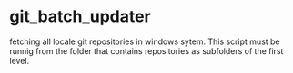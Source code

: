 # git_batch_updater
fetching all locale git repositories in windows sytem.
This script must be runnig from the folder that contains repositories as subfolders of the first level.
